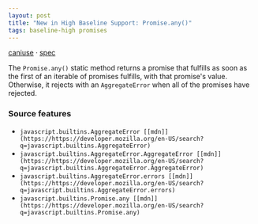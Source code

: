 ```yaml
---
layout: post
title: "New in High Baseline Support: Promise.any()"
tags: baseline-high promises
---
```


[caniuse](https://caniuse.com/?search=promise-any) · [spec](https://tc39.es/ecma262/multipage/control-abstraction-objects.html#sec-promise.any)

The `Promise.any()` static method returns a promise that fulfills as soon as the first of an iterable of promises fulfills, with that promise's value. Otherwise, it rejects with an `AggregateError` when all of the promises have rejected.

### Source features

- ``javascript.builtins.AggregateError [[mdn]](https://https://developer.mozilla.org/en-US/search?q=javascript.builtins.AggregateError)``
- ``javascript.builtins.AggregateError.AggregateError [[mdn]](https://https://developer.mozilla.org/en-US/search?q=javascript.builtins.AggregateError.AggregateError)``
- ``javascript.builtins.AggregateError.errors [[mdn]](https://https://developer.mozilla.org/en-US/search?q=javascript.builtins.AggregateError.errors)``
- ``javascript.builtins.Promise.any [[mdn]](https://https://developer.mozilla.org/en-US/search?q=javascript.builtins.Promise.any)``
